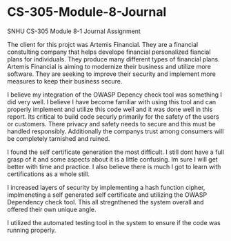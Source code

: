 # CS-305-Module-8-Journal
SNHU CS-305 Module 8-1 Journal Assignment

The client for this projct was Artemis Financial. They are a financial
constulting company that helps develope financial personalized fiancial
plans for individuals. They produce many different types of financial 
plans. Artemis Financial is aiming to modernize their business and 
utilize more software. They are seeking to improve their security and
implement more measures to keep their business secure.

I believe my integration of the OWASP Depency check tool was something I 
did very well. I believe I have become familiar with using this tool and 
can properly implement and utilize this code well and it was done well in
this report. Its critical to build code securly primarily for the safety 
of the users or customers. There privacy and safety needs to secure and 
this must be handled responsibly. Additionally the companys trust among
consumers will be completely tarnished and ruined.

I found the self certificate generation the most difficult. I still dont 
have a full grasp of it and some aspects about it is a little confusing. 
Im sure I will get better with time and practice. I also believe there
is much I got to learn with certifications as a whole still. 

I increased layers of security by implementing a hash function cipher,
implmeneting a self generated self certificate and utilizing the OWASP
Dependency check tool. This all stregnthened the system overall and 
offered their own unique angle.

I utilized the automated testing tool in the system to ensure if the 
code was running properly. 
